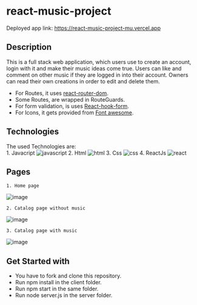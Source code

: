 
# react-music-project
Deployed app link: https://react-music-project-mu.vercel.app

## Description
This is a full stack web application, which users use to create an account, login with it and make their music ideas come true. Users can like and comment on other music if they are logged in into their account. Owners can read their own creations in order to edit and delete them.

- For Routes, it uses [react-router-dom](https://reactrouter.com/en/main).
- Some Routes, are wrapped in RouteGuards.
- For form validation, is uses [React-hook-form](https://react-hook-form.com). 
- For Icons, it gets provided from [Font awesome](https://fontawesome.com). 

## Technologies
The used Technologies are:  
    1. Javacript ![javascript](https://img.icons8.com/color/100/000000/javascript--v1.png) 
    2. Html ![html](https://img.icons8.com/color/100/000000/html-5--v1.png) 
    3. Css ![css](https://img.icons8.com/color/100/000000/css3.png) 
    4. ReactJs ![react](https://img.icons8.com/office/100/000000/react.png) 

## Pages
     
    1. Home page 


![image](https://user-images.githubusercontent.com/106228555/230734212-a4c70456-4711-4469-968e-237da7d8f8f5.png)


    2. Catalog page without music


![image](https://user-images.githubusercontent.com/106228555/230668861-c7592381-59b9-44da-adc8-926d5af01045.png)


    3. Catalog page with music


![image](https://user-images.githubusercontent.com/106228555/230735120-46ca6755-25fd-4c95-af81-af70c1e6a2e8.png)


## Get Started with

- You have to fork and clone this repository.
- Run npm install in the client folder.
- Run npm start in the same folder.
- Run node server.js in the server folder.
